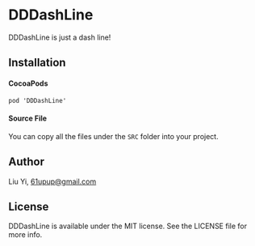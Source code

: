 # DDDashLine
DDDashLine is just a dash line!

## Installation

#### CocoaPods

	pod 'DDDashLine'
 
#### Source File
You can copy all the files under the `SRC` folder into your project.

## Author

Liu Yi, 61upup@gmail.com

## License

DDDashLine is available under the MIT license. See the LICENSE file for more info.